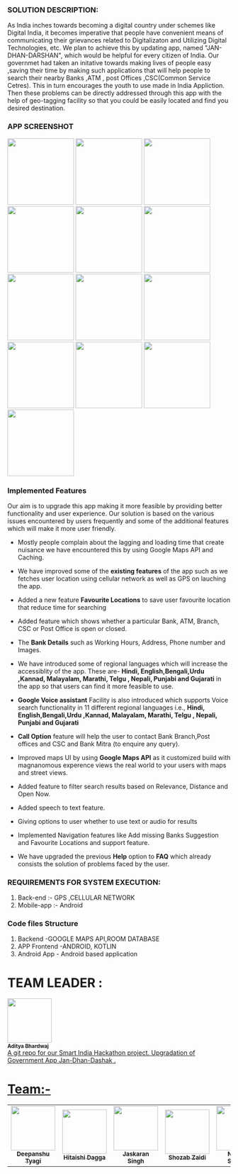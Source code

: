 
### SOLUTION DESCRIPTION:

As India inches towards becoming a digital country under schemes like Digital India, it becomes imperative that people have convenient means of communicating their grievances related to Digitalizaton and Utilizing Digital Technologies, etc.
We plan to achieve this by updating app, named "JAN-DHAN-DARSHAN", which would be helpful for every citizen of India. 
Our governmet had taken an initative towards making lives of people easy ,saving their time by making such applications that will help people to search their nearby Banks ,ATM , post Offices ,CSC(Common Service Cetres).
This in turn encourages the youth to use made in India Appliction.
Then these problems can be directly addressed through this app with the help of geo-tagging facility so that you could be easily  located and find you desired destination. 

### APP SCREENSHOT


<p float="left">
      <img src="https://user-images.githubusercontent.com/66888130/159629111-fc9a0bc6-84d9-4774-85aa-e7bdf042b5be.png" width=150px>
      <img src="https://user-images.githubusercontent.com/66888130/159629412-11bf8fba-34b9-439f-8477-b1eeb670acb7.png" width=150px>
      <img src="https://user-images.githubusercontent.com/66888130/159629614-5250f7e7-8eb9-436c-802c-0fbb96359291.png" width=150px>
      <img src="https://user-images.githubusercontent.com/66888130/159629667-13aa2760-2a7d-461b-84f1-f7ec3bda50f2.png" width=150px>
      <img src="https://user-images.githubusercontent.com/66888130/159629766-aba0b639-2ee4-4c79-bb7a-e8770569ded4.png" width=150px>
      <img src="https://user-images.githubusercontent.com/66888130/159629781-2a04a692-77bb-4f62-a589-ae2eb1184a03.png" width=150px>
      <img src="https://user-images.githubusercontent.com/66888130/159629916-842fdb72-5385-4229-a85a-41c12679945d.png" width=150px>
      <img src="https://user-images.githubusercontent.com/66888130/159629936-d404bfa4-048a-4497-a85a-13fbc6a37195.png" width=150px>
      <img src="https://user-images.githubusercontent.com/66888130/159630013-003c6148-bc03-482a-932e-2f9ad3193232.png" width=150px>
      <img src="https://user-images.githubusercontent.com/66888130/159630022-731db840-d0de-478e-be36-aa0e4c6e76c2.png" width=150px>
      <img src="https://user-images.githubusercontent.com/66888130/159630033-41395ebc-24b9-43b0-8f44-2c5a41c214ea.png" width=150px>
      <img src="https://user-images.githubusercontent.com/66888130/159630129-007cd0f9-f853-4ec3-b54a-7ba7008164f3.png" width=150px>
      <img src="https://user-images.githubusercontent.com/66888130/159648013-77011254-5dd8-4e8c-9e10-11772a96b78b.jpeg" width=150px>


</p>


### Implemented Features

Our aim is to upgrade this app making it more feasible by providing better functionality and user experience. Our solution is based on the various issues encountered by users frequently and some of the additional features which will make it more user friendly.      
  - Mostly people complain about the lagging and loading time that create nuisance we have encountered this by using Google Maps API and Caching.  
  
  - We have improved some of the **existing features** of the app such as we fetches user location using cellular network as well as GPS on lauching the app.
  - Added a new feature **Favourite Locations** to save user favourite location that reduce time for searching 
  - Added feature which shows whether a particular Bank, ATM, Branch, CSC or Post Office is open or closed. 
  - The **Bank Details** such as Working Hours, Address, Phone number and Images.
  - We have introduced some of regional languages which will increase the accessiblity of the app. These are- **Hindi, English,Bengali,Urdu ,Kannad, Malayalam, Marathi, Telgu , Nepali, Punjabi and Gujarati** in the app so that users can find it more feasible to use.                
  - **Google Voice assistant** Facility is also introduced which supports Voice search functionality in 11 different regional languages i.e., **Hindi, English,Bengali,Urdu ,Kannad, Malayalam, Marathi, Telgu , Nepali, Punjabi and Gujarati**    
   - **Call Option** feature will help the user to contact Bank Branch,Post offices and CSC  and Bank Mitra (to enquire any query).     
   - Improved maps UI by using **Google Maps API** as it customized build with magnanomous experence views the real world to your users with maps and street views.    
   - Added feature to filter search results based on Relevance, Distance and Open Now.
   - Added speech to text feature.
   - Giving options to user whether to use text or audio for results
   - Implemented Navigation features like Add missing Banks Suggestion and Favourite Locations and support feature.
   - We have upgraded the previous **Help** option to **FAQ** which already consists the solution of problems faced by the user.
### REQUIREMENTS FOR SYSTEM EXECUTION:

1. Back-end :- GPS ,CELLULAR NETWORK
2. Mobile-app :- Android 

### Code files Structure

1. Backend -GOOGLE MAPS API,ROOM DATABASE
2. APP Frontend -ANDROID, KOTLIN 
3. Android App - Android based application

# TEAM LEADER : 
 <td align="center"><a href="https://github.com/aditya-190"><img src="https://user-images.githubusercontent.com/66888130/159639946-8d32091d-a65c-4643-affb-908f428a884f.jpg" width="100px;" alt=""/><br /><sub><b>Aditya Bhardwaj</b></sub></a><br /><a href="#translation-robertlluberes" title="Translation"</a></td>
A git repo for our Smart India Hackathon project. Upgradation of Government App Jan-Dhan-Dashak . 

# Team:-
<table>
<td align="center"><a href="https://github.com/Deepanshu0609"><img src="https://user-images.githubusercontent.com/66888130/159643702-50363139-2c12-44c5-a374-b41387089315.jpeg" width="100px;" alt=""/><br /><sub><b>Deepanshu Tyagi</b></sub></a><br /><a href="#translation-robertlluberes" title="Translation"</a></td>

<td align="center"><a href="https://github.com/Hitaishi1609"><img src="https://user-images.githubusercontent.com/66888130/159645615-a717b9f4-4cc8-41ae-8433-d0cc7c281ba4.jpeg" width="100px;" alt=""/><br /><sub><b>Hitaishi Dagga</b></sub></a><br /><a href="#translation-robertlluberes" title="Translation"</a></td>

<td align="center"><a href="https://github.com/jaskaran5109"><img src="https://user-images.githubusercontent.com/66888130/159644384-e3292615-f779-48ec-9ad8-3a5a77cdcfcf.jpg" width="100px;" alt=""/><br /><sub><b>Jaskaran Singh</b></sub></a><br /><a href="#translation-robertlluberes" title="Translation"</a></td>

<td align="center"><a href="https://github.com/Shozabg"><img src="https://user-images.githubusercontent.com/66888130/159645367-3b76d1a2-bdf3-434a-b802-12607f1c376f.jpeg" width="100px;" alt=""/><br /><sub><b>Shozab Zaidi</b></sub></a><br /><a href="#translation-robertlluberes" title="Translation"</a></td>

<td align="center"><a href="https://github.com/nimesh9528"><img src="https://user-images.githubusercontent.com/66888130/159644875-9e15f87c-2490-4c5e-a1fe-6424a8496bf9.jpg" width="100px;" alt=""/><br /><sub><b>Nimesh Sharma</b></sub></a><br /><a href="#translation-robertlluberes" title="Translation"</a></td>
</table>
